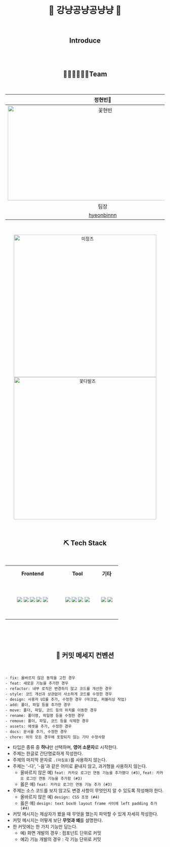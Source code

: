 <h1 align=center>🐾 강냥공냥공냥냥 🐾</h1><br>
<h2 align=center> Introduce  </h2><br>
<br>

<h2 align=center> 👩🏻‍💻👨🏻‍💻Team  </h2><br>

|                                                                           정현빈🌹                                                                            |                                                                            박지윤🌷                                                                             |                                                                            이상용💐                                                                             |                                                                            김미정🌱                                                                             |
| :-----------------------------------------------------------------------------------------------------------------------------------------------------------: | :-------------------------------------------------------------------------------------------------------------------------------------------------------------: | :-------------------------------------------------------------------------------------------------------------------------------------------------------------: | :-------------------------------------------------------------------------------------------------------------------------------------------------------------: |
| <img src="https://github.com/FRONTENDSCHOOL5/final-22-undefined/assets/122963246/ff62e3d7-d0ad-4266-b505-136c19bb4876" alt="꽃현빈" width="600" height="300"> | <img src="https://github.com/FRONTENDSCHOOL5/final-22-undefined/assets/122963246/7bdc7e2d-58c2-4e7f-93c9-551c409cb16d" alt="브이지윤" width="600" height="300"> | <img src="https://github.com/FRONTENDSCHOOL5/final-22-undefined/assets/122963246/f5490c8e-5f2b-4473-92b2-05f406469c2e" alt="닭발상용" width="600" height="300"> | <img src="https://github.com/FRONTENDSCHOOL5/final-22-undefined/assets/122963246/533d1509-cd7d-4403-8708-42d6014968d0" alt="턱븨미정" width="600" height="300"> |
|                                                                             팀장                                                                              |                                                                              팀원                                                                               |                                                                              팀원                                                                               |                                                                              팀원                                                                               |
|                                                          [hyeonbinnn](https://github.com/hyeonbinnn)                                                          |                                                        [JiyunPark1301](https://github.com/JiyunPark1301)                                                        |                                                        [yongisadragon](https://github.com/yongisadragon)                                                        |                                                               [goyomi](https://github.com/goyomi)                                                               |

<br>
<p align="center">
  <img src="https://github.com/FRONTENDSCHOOL5/final-22-undefined/assets/122963246/15d688f4-2764-47a8-b7df-d73ba4867426" alt="미정즈" width="450"> <img src="https://github.com/FRONTENDSCHOOL5/final-22-undefined/assets/122963246/e351d3b1-37c4-4f39-be9f-44d4252d744b" alt="꽃다발즈" width="450">
</p>

<br>
<h2 align=center> ⛏️ Tech Stack </h2><br>
<table align="center">
  <tr height="50px">
    <th>Frontend</th>
    <th>Tool</th>
    <th>기타</th>
  </tr>
  
<tr height="120px"><td valign="center" width="40%">
 
<div align="center">
<img src="https://img.shields.io/badge/HTML5-E34F26?style=flat-square&logo=html5&logoColor=white">
<img src="https://img.shields.io/badge/CSS3-1572B6?style=flat-square&logo=css3&logoColor=white">
<img src="https://img.shields.io/badge/JavaScript-F7DF1E?style=flat-square&logo=javascript&logoColor=black">
<img src="https://img.shields.io/badge/React-61DAFB?style=flat-square&logo=react&logoColor=black">
<img src="https://img.shields.io/badge/Styled Components-DB7093?style=flat-square&logo=styled components&logoColor=white">

</div>
</td>

<td valign="center" width="26%">

<div align="center">  
<img src="https://img.shields.io/badge/Git-F05032?style=flat-square&logo=git&logoColor=white">
<img src="https://img.shields.io/badge/GitHub-181717?style=flat-square&logo=github&logoColor=white">
<img src="https://img.shields.io/badge/Discord-5865F2?style=flat-square&logo=Discord&logoColor=white">
<img src="https://img.shields.io/badge/Notion-000000?style=flat-square&logo=notion&logoColor=white">
</div>
</td>

<td valign="center" width="17%">

<div align="center">
<img src="https://img.shields.io/badge/VSCode-007ACC?style=flat-square&logo=VSCode&logoColor=white">
<img src="https://img.shields.io/badge/figma-F24E1E?style=flat-square&logo=figma&logoColor=white">
</div>

</td></tr></table>

<br>
<br>
<br>

<h2 align=center> 📃 커밋 메세지 컨벤션 </h2><br>

```
- fix: 올바르지 않은 동작을 고친 경우
- feat: 새로운 기능을 추가한 경우
- refactor: 내부 로직은 변경하지 않고 코드를 개선한 경우
- style: 코드 개선과 상관없이 사소하게 코드를 수정한 경우
- design: 사용자 UI를 추가, 수정한 경우 (마크업, 퍼블리싱 작업)
- add: 폴더, 파일 등을 추가한 경우
- move: 폴더, 파일, 코드 등의 위치를 이동한 경우
- rename: 폴더명, 파일명 등을 수정한 경우
- remove: 폴더, 파일, 코드 등을 삭제한 경우
- assets: 에셋을 추가, 수정한 경우
- docs: 문서를 추가, 수정한 경우
- chore: 위의 모든 경우에 포함되지 않는 기타 수정사항
```

- 타입은 종류 중 **하나**만 선택하며, **영어 소문자**로 시작한다.
- 주제는 한글로 간단명료하게 작성한다.
- 주제의 마지막 문자로 `.(마침표)`를 사용하지 않는다.
- 주제는 '-다', '-음'과 같은 어미로 끝내지 않고, 과거형을 사용하지 않는다.
  - 올바르지 않은 예) `feat: 카카오 로그인 연동 기능을 추가했다 (#3)`, `feat: 카카오 로그인 연동 기능을 추가함 (#3)`
  - 옳은 예) `feat: 카카오 로그인 연동 기능 추가 (#3)`
- 주제는 소스 코드를 보지 않고도 변경 사항이 무엇인지 알 수 있도록 작성해야 한다.
  - 올바르지 않은 예) `design: CSS 조정 (#4)`
  - 옳은 예) `design: text box와 layout frame 사이에 left padding 추가 (#4)`
- 커밋 메시지는 제삼자가 봤을 때 무엇을 했는지 파악할 수 있게 자세히 작성한다.
- 커밋 메시지는 어떻게 보단 **무엇과 왜**를 설명한다.
- 한 커밋에는 한 가지 기능만 담는다.
  - 예) 화면 개발의 경우 : 컴포넌트 단위로 커밋
  - 예2) 기능 개발의 경우 : 각 기능 단위로 커밋

